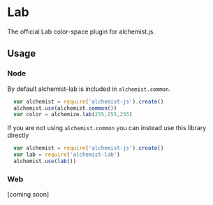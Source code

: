 Lab
===

The official Lab color-space plugin for alchemist.js.

Usage
-----

### Node

By default alchemist-lab is included in `alchemist.common`.

```js
  var alchemist = require('alchemist-js').create()
  alchemist.use(alchemist.common())
  var color = alchemize.lab(255,255,255)
```

If you are not using `alchemist.common` you can instead use this library directly

```js
  var alchemist = require('alchemist-js').create()
  var lab = require('alchemist-lab')
  alchemist.use(lab())
```

### Web

[coming soon]
